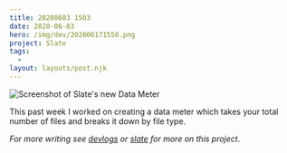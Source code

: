 ```yaml
---
title: 20200603 1503
date: 2020-06-03
hero: /img/dev/202006171558.png
project: Slate
tags:
  -
layout: layouts/post.njk
---
```


![Screenshot of Slate's new Data Meter](https://d2w9rnfcy7mm78.cloudfront.net/9424136/original_681f6ebf3650ac24a24fde55d1c8e162.png?1604842685?bc=0)

This past week I worked on creating a data meter which takes your total number of files and breaks it down by file type.

_For more writing see [devlogs](https://gndclouds.cc/tags/devlogs/) or [slate](https://gndclouds.cc/tags/slate/) for more on this project_.
